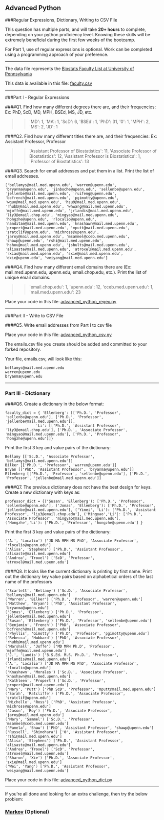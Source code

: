 ## Advanced Python    

###Regular Expressions, Dictionary, Writing to CSV File  

This question has multiple parts, and will take **20+ hours** to complete, depending on your python proficiency level.  Knowing these skills will be extremely beneficial during the first few weeks of the bootcamp.

For Part 1, use of regular expressions is optional.  Work can be completed using a programming approach of your preference. 

---

The data file represents the [Biostats Faculty List at University of Pennsylvania](http://www.med.upenn.edu/cceb/biostat/faculty.shtml)

This data is available in this file:  [faculty.csv](python/faculty.csv)

--- 

###Part I - Regular Expressions  


####Q1. Find how many different degrees there are, and their frequencies: Ex:  PhD, ScD, MD, MPH, BSEd, MS, JD, etc.

>> 'MD': 1, 'MA': 1, 'ScD': 6, 'BSEd': 1, 'PhD': 31, '0': 1, 'MPH': 2, 'MS': 2, 'JD': 1


####Q2. Find how many different titles there are, and their frequencies:  Ex:  Assistant Professor, Professor

>> 'Assistant Professor of Biostatistics': 11, 'Associate Professor of Biostatistics': 12, 'Assistant Professor is Biostatistics': 1, 'Professor of Biostatistics': 13


####Q3. Search for email addresses and put them in a list.  Print the list of email addresses.

>> 
```
['bellamys@mail.med.upenn.edu', 'warren@upenn.edu', 'bryanma@upenn.edu', 'jinboche@upenn.edu', 'sellenbe@upenn.edu', 'jellenbe@mail.med.upenn.edu', 'ruifeng@upenn.edu', 'bcfrench@mail.med.upenn.edu', 'pgimotty@upenn.edu', 'wguo@mail.med.upenn.edu', 'hsu9@mail.med.upenn.edu', 'rhubb@mail.med.upenn.edu', 'whwang@mail.med.upenn.edu', 'mjoffe@mail.med.upenn.edu', 'jrlandis@mail.med.upenn.edu', 'liy3@email.chop.edu', 'mingyao@mail.med.upenn.edu', 'hongzhe@upenn.edu', 'rlocalio@upenn.edu', 'nanditam@mail.med.upenn.edu', 'knashawn@mail.med.upenn.edu', 'propert@mail.med.upenn.edu', 'mputt@mail.med.upenn.edu', 'sratclif@upenn.edu', 'michross@upenn.edu', 'jaroy@mail.med.upenn.edu', 'msammel@cceb.med.upenn.edu', 'shawp@upenn.edu', 'rshi@mail.med.upenn.edu', 'hshou@mail.med.upenn.edu', 'jshults@mail.med.upenn.edu', 'alisaste@mail.med.upenn.edu', 'atroxel@mail.med.upenn.edu', 'rxiao@mail.med.upenn.edu', 'sxie@mail.med.upenn.edu', 'dxie@upenn.edu', 'weiyang@mail.med.upenn.edu']
```

####Q4. Find how many different email domains there are (Ex:  mail.med.upenn.edu, upenn.edu, email.chop.edu, etc.).  Print the list of unique email domains.

>> 'email.chop.edu': 1, 'upenn.edu': 12, 'cceb.med.upenn.edu': 1, 'mail.med.upenn.edu': 23

Place your code in this file: [advanced_python_regex.py](python/advanced_python_regex.py)

---

###Part II - Write to CSV File

####Q5.  Write email addresses from Part I to csv file

Place your code in this file: [advanced_python_csv.py](python/advanced_python_csv.py)

The emails.csv file you create should be added and committed to your forked repository.

Your file, emails.csv, will look like this:
```
bellamys@mail.med.upenn.edu
warren@upenn.edu
bryanma@upenn.edu
```

---

### Part III - Dictionary

####Q6.  Create a dictionary in the below format:
```
faculty_dict = { 'Ellenberg': [['Ph.D.', 'Professor', 'sellenbe@upenn.edu'], ['Ph.D.', 'Professor', 'jellenbe@mail.med.upenn.edu']],
              'Li': [['Ph.D.', 'Assistant Professor', 'liy3@email.chop.edu'], ['Ph.D.', 'Associate Professor', 'mingyao@mail.med.upenn.edu'], ['Ph.D.', 'Professor', 'hongzhe@upenn.edu']]}
```
Print the first 3 key and value pairs of the dictionary:

>> 
```
Bellamy [['Sc.D.', 'Associate Professor', 'bellamys@mail.med.upenn.edu']]
Bilker [['Ph.D.', 'Professor', 'warren@upenn.edu']]
Bryan [['PhD', 'Assistant Professor', 'bryanma@upenn.edu']]
Ellenberg [['Ph.D.', 'Professor', 'sellenbe@upenn.edu'], ['Ph.D.', 'Professor', 'jellenbe@mail.med.upenn.edu']]
```

####Q7.  The previous dictionary does not have the best design for keys.  Create a new dictionary with keys as:

```
professor_dict = {('Susan', 'Ellenberg'): ['Ph.D.', 'Professor', 'sellenbe@upenn.edu'], ('Jonas', 'Ellenberg'): ['Ph.D.', 'Professor', 'jellenbe@mail.med.upenn.edu'], ('Yimei', 'Li'): ['Ph.D.', 'Assistant Professor', 'liy3@email.chop.edu'], ('Mingyao','Li'): ['Ph.D.', 'Associate Professor', 'mingyao@mail.med.upenn.edu'], ('Hongzhe','Li'): ['Ph.D.', 'Professor', 'hongzhe@upenn.edu'] }
```

Print the first 3 key and value pairs of the dictionary:

>> 
```
('A.', 'Localio') ['JD MA MPH MS PhD', 'Associate Professor', 'rlocalio@upenn.edu']
('Alisa', 'Stephens') ['Ph.D.', 'Assistant Professor', 'alisaste@mail.med.upenn.edu']
('Andrea', 'Troxel') ['ScD', 'Professor', 'atroxel@mail.med.upenn.edu']
```

####Q8.  It looks like the current dictionary is printing by first name.  Print out the dictionary key value pairs based on alphabetical orders of the last name of the professors

>> 
```
('Scarlett', 'Bellamy') ['Sc.D.', 'Associate Professor', 'bellamys@mail.med.upenn.edu']
('Warren', 'Bilker') ['Ph.D.', 'Professor', 'warren@upenn.edu']
('Matthew', 'Bryan') ['PhD', 'Assistant Professor', 'bryanma@upenn.edu']
('Jonas', 'Ellenberg') ['Ph.D.', 'Professor', 'jellenbe@mail.med.upenn.edu']
('Susan', 'Ellenberg') ['Ph.D.', 'Professor', 'sellenbe@upenn.edu']
('Benjamin', 'French') ['PhD', 'Associate Professor', 'bcfrench@mail.med.upenn.edu']
('Phyllis', 'Gimotty') ['Ph.D', 'Professor', 'pgimotty@upenn.edu']
('Rebecca', 'Hubbard') ['PhD', 'Associate Professor', 'rhubb@mail.med.upenn.edu']
('Marshall', 'Joffe') ['MD MPH Ph.D', 'Professor', 'mjoffe@mail.med.upenn.edu']
('J.', 'Landis') ['B.S.Ed. M.S. Ph.D.', 'Professor', 'jrlandis@mail.med.upenn.edu']
('A.', 'Localio') ['JD MA MPH MS PhD', 'Associate Professor', 'rlocalio@upenn.edu']
('Knashawn', 'Morales') ['Sc.D.', 'Associate Professor', 'knashawn@mail.med.upenn.edu']
('Kathleen', 'Propert') ['Sc.D.', 'Professor', 'propert@mail.med.upenn.edu']
('Mary', 'Putt') ['PhD ScD', 'Professor', 'mputt@mail.med.upenn.edu']
('Sarah', 'Ratcliffe') ['Ph.D.', 'Associate Professor', 'sratclif@upenn.edu']
('Michelle', 'Ross') ['PhD', 'Assistant Professor', 'michross@upenn.edu']
('Jason', 'Roy') ['Ph.D.', 'Associate Professor', 'jaroy@mail.med.upenn.edu']
('Mary', 'Sammel') ['Sc.D.', 'Professor', 'msammel@cceb.med.upenn.edu']
('Pamela', 'Shaw') ['PhD', 'Assistant Professor', 'shawp@upenn.edu']
('Russell', 'Shinohara') ['0', 'Assistant Professor', 'rshi@mail.med.upenn.edu']
('Alisa', 'Stephens') ['Ph.D.', 'Assistant Professor', 'alisaste@mail.med.upenn.edu']
('Andrea', 'Troxel') ['ScD', 'Professor', 'atroxel@mail.med.upenn.edu']
('Sharon', 'Xie') ['Ph.D.', 'Associate Professor', 'sxie@mail.med.upenn.edu']
('Wei', 'Yang') ['Ph.D.', 'Assistant Professor', 'weiyang@mail.med.upenn.edu']
```

Place your code in this file: [advanced_python_dict.py](python/advanced_python_dict.py)

--- 

If you're all done and looking for an extra challenge, then try the below problem:  

### [Markov](python/markov.py) (Optional)

